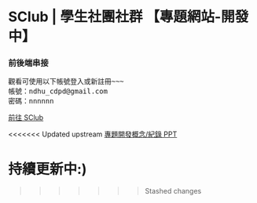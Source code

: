 # SClub | 學生社團社群 【專題網站-開發中】

### 前後端串接

<pre>
觀看可使用以下帳號登入或新註冊~~~
帳號：ndhu_cdpd@gmail.com
密碼：nnnnnn
</pre>

[前往 SClub](https://leileisme.github.io/SClub-front/#/login)

<<<<<<< Updated upstream
[專題開發概念/紀錄 PPT](https://www.figma.com/proto/9mfnaEVrcCGWJtq2WV0Gwr/20240228_%E5%B0%88%E9%A1%8C%E5%A0%B1%E5%91%8A?node-id=9-502)

持續更新中:)
=======

>>>>>>> Stashed changes
